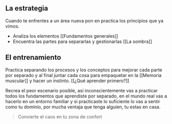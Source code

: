## La estrategia

Cuando te enfrentes a un área nueva pon en practica los principios que ya vimos.

- Analiza los elementos [[Fundamentos generales]]
- Encuentra las partes para separarlas y gestionarlas [[La sombra]]

## El entrenamiento

Practica separando los procesos y los conceptos para mejorar cada parte por separado y al final juntar cada cosa para empaquetar en la [[Memoria muscular]] y hacer un instinto. [[¿Qué aprender primero?]]

Recrea el peor escenario posible, así inconscientemente vas a practicar todos los fundamentos que aprendiste por separado, en el mundo real vas a hacerlo en un entorno familiar y si practicaste lo suficiente lo vas a sentir como tu dominio, por mucha ventaja que tenga alguien, tu estas en casa.

> Convierte el caos en tu zona de confort


